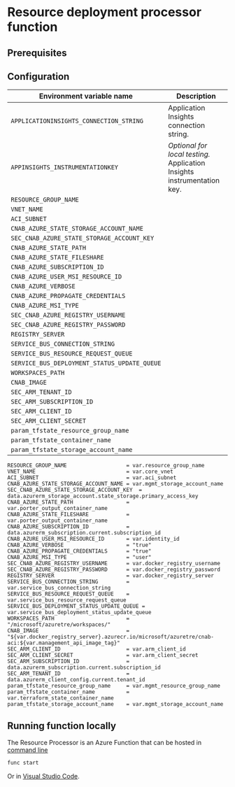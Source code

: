 # Resource deployment processor function

## Prerequisites


## Configuration

| Environment variable name | Description |
| ------------------------- | ----------- |
| `APPLICATIONINSIGHTS_CONNECTION_STRING` | Application Insights connection string. |
| `APPINSIGHTS_INSTRUMENTATIONKEY` | *Optional for local testing.* Application Insights instrumentation key. |
| `RESOURCE_GROUP_NAME` |  |
| `VNET_NAME` |  |
| `ACI_SUBNET` |  |
| `CNAB_AZURE_STATE_STORAGE_ACCOUNT_NAME` |  |
| `SEC_CNAB_AZURE_STATE_STORAGE_ACCOUNT_KEY` |  |
| `CNAB_AZURE_STATE_PATH` |  |
| `CNAB_AZURE_STATE_FILESHARE` |  |
| `CNAB_AZURE_SUBSCRIPTION_ID` |  |
| `CNAB_AZURE_USER_MSI_RESOURCE_ID` |  |
| `CNAB_AZURE_VERBOSE` |  |
| `CNAB_AZURE_PROPAGATE_CREDENTIALS` |  |
| `CNAB_AZURE_MSI_TYPE` |  |
| `SEC_CNAB_AZURE_REGISTRY_USERNAME` |  |
| `SEC_CNAB_AZURE_REGISTRY_PASSWORD` |  |
| `REGISTRY_SERVER` |  |
| `SERVICE_BUS_CONNECTION_STRING` |  |
| `SERVICE_BUS_RESOURCE_REQUEST_QUEUE` |  |
| `SERVICE_BUS_DEPLOYMENT_STATUS_UPDATE_QUEUE` |  |
| `WORKSPACES_PATH` |  |
| `CNAB_IMAGE` |  |
| `SEC_ARM_TENANT_ID` |  |
| `SEC_ARM_SUBSCRIPTION_ID` |  |
| `SEC_ARM_CLIENT_ID` |  |
| `SEC_ARM_CLIENT_SECRET` |  |
| `param_tfstate_resource_group_name` |  |
| `param_tfstate_container_name` |  |
| `param_tfstate_storage_account_name` |  |

    RESOURCE_GROUP_NAME                   = var.resource_group_name
    VNET_NAME                             = var.core_vnet
    ACI_SUBNET                            = var.aci_subnet
    CNAB_AZURE_STATE_STORAGE_ACCOUNT_NAME = var.mgmt_storage_account_name
    SEC_CNAB_AZURE_STATE_STORAGE_ACCOUNT_KEY  = data.azurerm_storage_account.state_storage.primary_access_key
    CNAB_AZURE_STATE_PATH                 = var.porter_output_container_name
    CNAB_AZURE_STATE_FILESHARE            = var.porter_output_container_name
    CNAB_AZURE_SUBSCRIPTION_ID            = data.azurerm_subscription.current.subscription_id
    CNAB_AZURE_USER_MSI_RESOURCE_ID       = var.identity_id
    CNAB_AZURE_VERBOSE                    = "true"
    CNAB_AZURE_PROPAGATE_CREDENTIALS      = "true"
    CNAB_AZURE_MSI_TYPE                   = "user"
    SEC_CNAB_AZURE_REGISTRY_USERNAME      = var.docker_registry_username
    SEC_CNAB_AZURE_REGISTRY_PASSWORD      = var.docker_registry_password
    REGISTRY_SERVER                       = var.docker_registry_server
    SERVICE_BUS_CONNECTION_STRING         = var.service_bus_connection_string
    SERVICE_BUS_RESOURCE_REQUEST_QUEUE    = var.service_bus_resource_request_queue
    SERVICE_BUS_DEPLOYMENT_STATUS_UPDATE_QUEUE = var.service_bus_deployment_status_update_queue
    WORKSPACES_PATH                       = "/microsoft/azuretre/workspaces/"
    CNAB_IMAGE                            = "${var.docker_registry_server}.azurecr.io/microsoft/azuretre/cnab-aci:${var.management_api_image_tag}"
    SEC_ARM_CLIENT_ID                     = var.arm_client_id
    SEC_ARM_CLIENT_SECRET                 = var.arm_client_secret
    SEC_ARM_SUBSCRIPTION_ID               = data.azurerm_subscription.current.subscription_id
    SEC_ARM_TENANT_ID                     = data.azurerm_client_config.current.tenant_id
    param_tfstate_resource_group_name     = var.mgmt_resource_group_name
    param_tfstate_container_name          = var.terraform_state_container_name
    param_tfstate_storage_account_name    = var.mgmt_storage_account_name

## Running function locally

The Resource Processor is an Azure Function that can be hosted in [command line](https://docs.microsoft.com/en-us/azure/azure-functions/create-first-function-cli-python?tabs=azure-cli%2Cbash%2Cbrowser#run-the-function-locally)

```cmd
func start
```

Or in [Visual Studio Code](https://docs.microsoft.com/en-us/azure/azure-functions/create-first-function-vs-code-python#run-the-function-in-azure).
